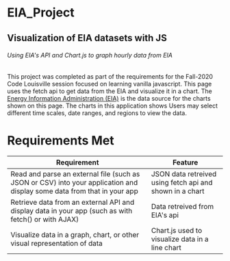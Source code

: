 # EIA_Project
## Visualization of EIA datasets with JS

###### Using EIA's API and Chart.js to graph hourly data from EIA

This project was completed as part of the requirements for the Fall-2020 Code Louisville session focused on learning vanilla javascript. This page uses the fetch api to get data from the EIA and visualize it in a chart. The [Energy Information Administration (EIA)](https://www.eia.gov/opendata/qb.php?category=2122628) is the data source for the charts shown on this page. The charts in this application shows  Users may select different time scales, date ranges, and regions to view the data.

# Requirements Met
Requirement | Feature
------------ | -------------
Read and parse an external file (such as JSON or CSV) into your application and display some data from that in your app | JSON data retreived using fetch api and shown in a chart
Retrieve data from an external API and display data in your app (such as with fetch() or with AJAX) | Data retreived from EIA's api
Visualize data in a graph, chart, or other visual representation of data | Chart.js used to visualize data in a line chart

